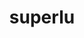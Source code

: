 ---
title: "superlu"
layout: cache
categories: [package, v0.19]
meta: {"versions": ["5.3.0"], "compilers": ["gcc@=11.1.0", "gcc@=8.4.0", "oneapi@=2022.1.0"], "oss": ["ubuntu18.04", "ubuntu20.04"], "platforms": ["linux"], "targets": ["x86_64"], "stacks": ["e4s", "e4s-oneapi", "tutorial"], "num_specs": 3, "num_specs_by_stack": {"tutorial": 1, "e4s": 1, "e4s-oneapi": 1}}
spec_details: [{"hash": "j3nzijyhxkedj4gckk3q4yrb3rlymdue", "compiler": "gcc@=8.4.0", "versions": ["5.3.0"], "os": "ubuntu18.04", "platform": "linux", "target": "x86_64", "variants": ["build_system=cmake", "build_type=RelWithDebInfo", "~ipo", "+pic"], "stacks": ["tutorial"], "size": "-", "tarball": "https://binaries.spack.io/releases/v0.19/build_cache/linux-ubuntu18.04-x86_64/gcc-8.4.0/superlu-5.3.0/linux-ubuntu18.04-x86_64-gcc-8.4.0-superlu-5.3.0-j3nzijyhxkedj4gckk3q4yrb3rlymdue.spack"}, {"hash": "u7yhipfsejdcaycw3xruprn7pvmhrjru", "compiler": "gcc@=11.1.0", "versions": ["5.3.0"], "os": "ubuntu20.04", "platform": "linux", "target": "x86_64", "variants": ["build_system=cmake", "build_type=RelWithDebInfo", "~ipo", "+pic"], "stacks": ["e4s"], "size": "-", "tarball": "https://binaries.spack.io/releases/v0.19/build_cache/linux-ubuntu20.04-x86_64/gcc-11.1.0/superlu-5.3.0/linux-ubuntu20.04-x86_64-gcc-11.1.0-superlu-5.3.0-u7yhipfsejdcaycw3xruprn7pvmhrjru.spack"}, {"hash": "vzgvf4xbq3dpmtpspuyxx7rms2nis3bh", "compiler": "oneapi@=2022.1.0", "versions": ["5.3.0"], "os": "ubuntu20.04", "platform": "linux", "target": "x86_64", "variants": ["build_system=cmake", "build_type=RelWithDebInfo", "~ipo", "+pic"], "stacks": ["e4s-oneapi"], "size": "-", "tarball": "https://binaries.spack.io/releases/v0.19/build_cache/linux-ubuntu20.04-x86_64/oneapi-2022.1.0/superlu-5.3.0/linux-ubuntu20.04-x86_64-oneapi-2022.1.0-superlu-5.3.0-vzgvf4xbq3dpmtpspuyxx7rms2nis3bh.spack"}]
---